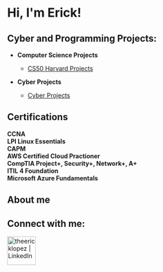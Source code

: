 <h1>Hi, I'm Erick! <br/> </h1>

<h2>Cyber and Programming Projects:</h2>

- <b>Computer Science Projects</b>

  - [CS50 Harvard Projects](https://github.com)
- <b>Cyber Projects</b>
  - [Cyber Projects](https://github.com)

<h2>Certifications</h2>
<b>CCNA</b>
</br>
<b>LPI Linux Essentials</b>
</br>
<b>CAPM</b>
</br>
<b>AWS Certified Cloud Practioner</b>
</br>
<b>CompTIA Project+, Security+, Network+, A+</b>
</br>
<b>ITIL 4 Foundation</b>
</br>
<b>Microsoft Azure Fundamentals</b>

<h2>About me</h2>


<h2>Connect with me:</h2>

[<img align="left" alt="theericklopez | LinkedIn" width="66px" src="https://cdn.jsdelivr.net/npm/simple-icons@v3/icons/linkedin.svg" />][linkedin]


[linkedin]: https://linkedin.com/in/theericklopez

<!--
**joshmadakor1/joshmadakor1** is a ✨ _special_ ✨ repository because its `README.md` (this file) appears on your GitHub profile.

Here are some ideas to get you started:

- 🔭 I’m currently working on ...
- 🌱 I’m currently learning ...
- 👯 I’m looking to collaborate on ...
- 🤔 I’m looking for help with ...
- 💬 Ask me about ...
- 📫 How to reach me: ...
- 😄 Pronouns: ...
- ⚡ Fun fact: ...
-->
